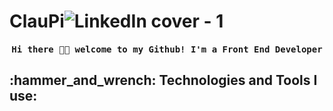 # ClauPi![LinkedIn cover - 1](https://user-images.githubusercontent.com/86315221/145611835-90f78cdb-fe28-465f-8ebc-3c072c713b1d.jpg)
<h4 align="center"><samp> Hi there 👋🏾  welcome to my Github! I'm a Front End Developer </samp></h4>

<h2 align="left">:hammer_and_wrench: Technologies and Tools I use:</h2>
